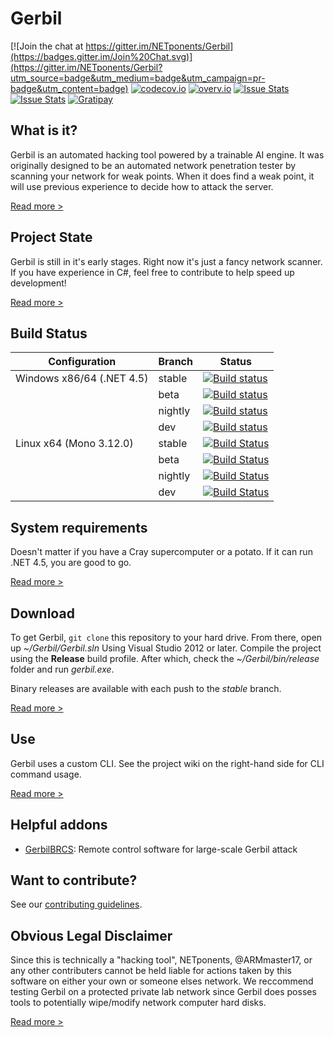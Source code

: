 # Gerbil
[![Join the chat at https://gitter.im/NETponents/Gerbil](https://badges.gitter.im/Join%20Chat.svg)](https://gitter.im/NETponents/Gerbil?utm_source=badge&utm_medium=badge&utm_campaign=pr-badge&utm_content=badge)
[![codecov.io](https://codecov.io/github/NETponents/Gerbil/coverage.svg?branch=beta)](https://codecov.io/github/NETponents/Gerbil?branch=dev)
[![overv.io](https://img.shields.io/badge/overv.io-active-blue.svg)](https://overv.io/workspace/ARMmaster17/perfect-chimpanzee/)
[![Issue Stats](http://issuestats.com/github/NETponents/Gerbil/badge/pr?style=flat)](http://issuestats.com/github/NETponents/Gerbil)
[![Issue Stats](http://issuestats.com/github/NETponents/Gerbil/badge/issue?style=flat)](http://issuestats.com/github/NETponents/Gerbil)
[![Gratipay](https://img.shields.io/gratipay/ARMmaster17.svg)](http://gratipay.com/~ARMmaster17)

## What is it?
Gerbil is an automated hacking tool powered by a trainable AI engine. It was originally designed to be an automated network penetration tester by scanning your network for weak points. When it does find a weak point, it will use previous experience to decide how to attack the server.

[Read more >](http://github.com/NETponents/Gerbil/wiki)

## Project State
Gerbil is still in it's early stages. Right now it's just a fancy network scanner. If you have experience in C#, feel free to contribute to help speed up development!

[Read more >](http://github.com/NETponents/Gerbil/wiki/Project-State)


## Build Status

| Configuration | Branch | Status |
|---------------|--------|--------|
| Windows x86/64 (.NET 4.5) | stable | [![Build status](https://ci.appveyor.com/api/projects/status/3v9lq10jpng3i8ag/branch/stable?retina=true)](https://ci.appveyor.com/project/ARMmaster17/gerbil) |
|  | beta | [![Build status](https://ci.appveyor.com/api/projects/status/3v9lq10jpng3i8ag/branch/beta?retina=true)](https://ci.appveyor.com/project/ARMmaster17/gerbil) |
|  | nightly | [![Build status](https://ci.appveyor.com/api/projects/status/3v9lq10jpng3i8ag/branch/nightly?retina=true)](https://ci.appveyor.com/project/ARMmaster17/gerbil) |
|  | dev | [![Build status](https://ci.appveyor.com/api/projects/status/3v9lq10jpng3i8ag/branch/dev?retina=true)](https://ci.appveyor.com/project/ARMmaster17/gerbil) |
| Linux x64 (Mono 3.12.0) | stable | [![Build Status](https://travis-ci.org/NETponents/Gerbil.svg?branch=stable)](https://travis-ci.org/NETponents/Gerbil) |
|  | beta | [![Build Status](https://travis-ci.org/NETponents/Gerbil.svg?branch=beta)](https://travis-ci.org/NETponents/Gerbil) |
|  | nightly | [![Build Status](https://travis-ci.org/NETponents/Gerbil.svg?branch=nightly)](https://travis-ci.org/NETponents/Gerbil) |
|  | dev | [![Build Status](https://travis-ci.org/NETponents/Gerbil.svg?branch=dev)](https://travis-ci.org/NETponents/Gerbil) |

## System requirements
Doesn't matter if you have a Cray supercomputer or a potato. If it can run .NET 4.5, you are good to go.

[Read more >](http://github.com/NETponents/Gerbil/wiki/System-Requirements)

## Download
To get Gerbil, `git clone` this repository to your hard drive. From there, open up *~/Gerbil/Gerbil.sln* Using Visual Studio 2012 or later. Compile the project using the **Release** build profile. After which, check the *~/Gerbil/bin/release* folder and run *gerbil.exe*.

Binary releases are available with each push to the *stable* branch.

[Read more >](http://github.com/NETponents/Gerbil/wiki/Download)

## Use
Gerbil uses a custom CLI. See the project wiki on the right-hand side for CLI command usage.

[Read more >](http://github.com/NETponents/Gerbil/wiki/CLI-Commands)

## Helpful addons
- [GerbilBRCS](https://github.com/NETponents/GerbilBRCService): Remote control software for large-scale Gerbil attack

## Want to contribute?

See our [contributing guidelines](http://github.com/NETponents/Gerbil/tree/dev/CONTRIBUTING.md).

## Obvious Legal Disclaimer
Since this is technically a "hacking tool", NETponents, @ARMmaster17, or any other contributers cannot be held liable for actions taken by this software on either your own or someone elses network. We reccommend testing Gerbil on a protected private lab network since Gerbil does posses tools to potentially wipe/modify network computer hard disks.

[Read more >](http://github.com/NETponents/Gerbil/wiki/Legal-Disclaimer)
